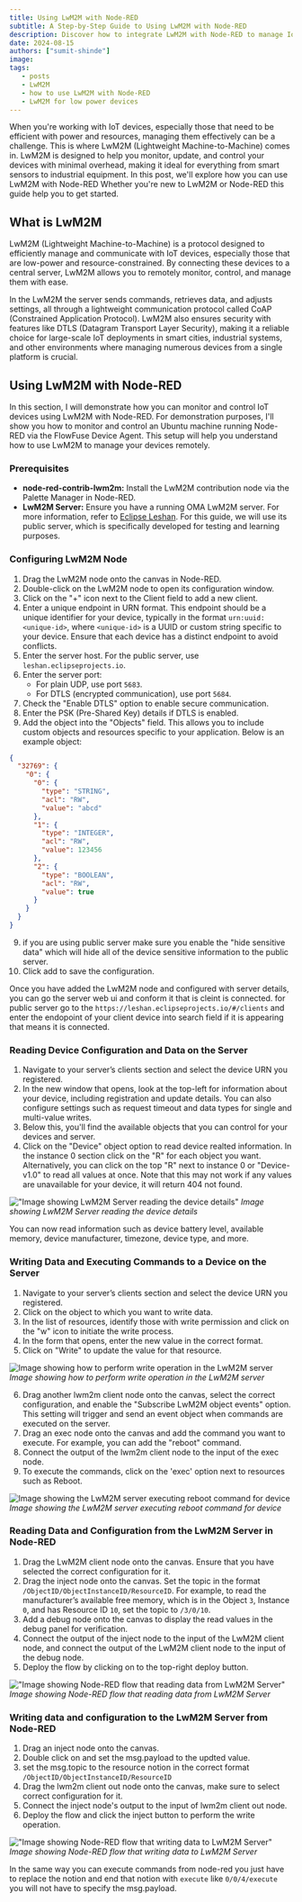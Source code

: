 ```yaml
---
title: Using LwM2M with Node-RED
subtitle: A Step-by-Step Guide to Using LwM2M with Node-RED
description: Discover how to integrate LwM2M with Node-RED to manage IoT devices effectively. This guide covers everything from configuring LwM2M nodes to reading and writing data, and executing commands remotely, ensuring you can optimize your device management with ease.
date: 2024-08-15
authors: ["sumit-shinde"]
image: 
tags:
   - posts
   - LwM2M
   - how to use LwM2M with Node-RED
   - LwM2M for low power devices
---
```


When you're working with IoT devices, especially those that need to be efficient with power and resources, managing them effectively can be a challenge. This is where LwM2M (Lightweight Machine-to-Machine) comes in. LwM2M is designed to help you monitor, update, and control your devices with minimal overhead, making it ideal for everything from smart sensors to industrial equipment. In this post, we'll explore how you can use LwM2M with Node-RED Whether you're new to LwM2M or Node-RED this guide help you to get started.

<!--more-->

## What is LwM2M

LwM2M (Lightweight Machine-to-Machine) is a protocol designed to efficiently manage and communicate with IoT devices, especially those that are low-power and resource-constrained. By connecting these devices to a central server, LwM2M allows you to remotely monitor, control, and manage them with ease.

In the LwM2M the server sends commands, retrieves data, and adjusts settings, all through a lightweight communication protocol called CoAP (Constrained Application Protocol). LwM2M also ensures security with features like DTLS (Datagram Transport Layer Security), making it a reliable choice for large-scale IoT deployments in smart cities, industrial systems, and other environments where managing numerous devices from a single platform is crucial.

## Using LwM2M with Node-RED

In this section, I will demonstrate how you can monitor and control IoT devices using LwM2M with Node-RED. For demonstration purposes, I'll show you how to monitor and control an Ubuntu machine running Node-RED via the FlowFuse Device Agent. This setup will help you understand how to use LwM2M to manage your devices remotely.

### Prerequisites

- **node-red-contrib-lwm2m:** Install the LwM2M contribution node via the Palette Manager in Node-RED.
- **LwM2M Server:** Ensure you have a running OMA LwM2M server. For more information, refer to [Eclipse Leshan](https://eclipse.dev/leshan/). For this guide, we will use its public server, which is specifically developed for testing and learning purposes.

### Configuring LwM2M Node

1. Drag the LwM2M node onto the canvas in Node-RED.
2. Double-click on the LwM2M node to open its configuration window.
3. Click on the "+" icon next to the Client field to add a new client.
4. Enter a unique endpoint in URN format. This endpoint should be a unique identifier for your device, typically in the format `urn:uuid:<unique-id>`, where `<unique-id>` is a UUID or custom string specific to your device. Ensure that each device has a distinct endpoint to avoid conflicts.
5. Enter the server host. For the public server, use `leshan.eclipseprojects.io`.
6. Enter the server port:
   - For plain UDP, use port `5683`.
   - For DTLS (encrypted communication), use port `5684`.
7. Check the "Enable DTLS" option to enable secure communication.
8. Enter the PSK (Pre-Shared Key) details if DTLS is enabled.
9. Add the object into the "Objects" field. This allows you to include custom objects and resources specific to your application. Below is an example object:

```json
{
  "32769": {
    "0": {
      "0": {
        "type": "STRING",
        "acl": "RW",
        "value": "abcd"
      },
      "1": {
        "type": "INTEGER",
        "acl": "RW",
        "value": 123456
      },
      "2": {
        "type": "BOOLEAN",
        "acl": "RW",
        "value": true
      }
    }
  }
}
```
9. if you are using public server make sure you enable the "hide sensitive data" which will hide all of the device sensitive information to the public server.
10. Click add to save the configuration.

Once you have added the LwM2M node and configured with server details, you can go the server web ui and conform it that is cleint is connected. for public server go to the `https://leshan.eclipseprojects.io/#/clients` and enter the endopoint of your client device into search field if it is appearing that means it is connected.

### Reading Device Configuration and Data on the Server

1. Navigate to your server’s clients section and select the device URN you registered.
2. In the new window that opens, look at the top-left for information about your device, including registration and update details. You can also configure settings such as request timeout and data types for single and multi-value writes.
3. Below this, you'll find the available objects that you can control for your devices and server.
4. Click on the "Device" object option to read device realted information. In the instance 0 section click on the "R" for each object you want. Alternatively, you can click on the top "R" next to instance 0 or "Device-v1.0" to read all values at once. Note that this may not work if any values are unavailable for your device, it will return 404 not found.

!["Image showing LwM2M Server reading the device details"](./images/lwm2m-server-reading.gif "Image showing LwM2M Server reading the device details")
_Image showing LwM2M Server reading the device details_

You can now read information such as device battery level, available memory, device manufacturer, timezone, device type, and more.

### Writing Data and Executing Commands to a Device on the Server

1. Navigate to your server’s clients section and select the device URN you registered.
2. Click on the object to which you want to write data.
3. In the list of resources, identify those with write permission and click on the "w" icon to initiate the write process.
4. In the form that opens, enter the new value in the correct format.
5. Click on "Write" to update the value for that resource.

![Image showing how to perform write operation in the LwM2M server](./images/writing-in-server.gif "Image showing the LwM2M server executing reboot command for device")
*Image showing how to perform write operation in the LwM2M server*

6. Drag another lwm2m client node onto the canvas, select the correct configuration, and enable the "Subscribe LwM2M object events" option. This setting will trigger and send an event object when commands are executed on the server.
7. Drag an exec node onto the canvas and add the command you want to execute. For example, you can add the "reboot" command.
8. Connect the output of the lwm2m client node to the input of the exec node.
9. To execute the commands, click on the 'exec' option next to resources such as Reboot.

![Image showing the LwM2M server executing reboot command for device](./images/executing-command-from-server.gif "Image showing the LwM2M server executing reboot command for device")
*Image showing the LwM2M server executing reboot command for device*

### Reading Data and Configuration from the LwM2M Server in Node-RED

1. Drag the LwM2M client node onto the canvas. Ensure that you have selected the correct configuration for it.
2. Drag the inject node onto the canvas. Set the topic in the format `/ObjectID/ObjectInstanceID/ResourceID`. For example, to read the manufacturer’s available free memory, which is in the Object `3`, Instance `0`, and  has Resource ID `10`, set the topic to `/3/0/10`.
3. Add a debug node onto the canvas to display the read values in the debug panel for verification.
4. Connect the output of the inject node to the input of the LwM2M client node, and connect the output of the LwM2M client node to the input of the debug node.
5. Deploy the flow by clicking on to the top-right deploy button.

!["Image showing Node-RED flow that reading data from LwM2M Server"](./images/reading-data-from-server-in-nr.gif "Image showing Node-RED flow that reading data from LwM2M Server")
_Image showing Node-RED flow that reading data from LwM2M Server_

### Writing data and configuration to the LwM2M Server from Node-RED

1. Drag an inject node onto the canvas.
2. Double click on and set the msg.payload to the updted value.
3. set the msg.topic to the resource notion in the correct format `/ObjectID/ObjectInstanceID/ResourceID`
4. Drag the lwm2m client out node onto the canvas, make sure to select correct configuration for it.
5. Connect the inject node's output to the input of lwm2m client out node.
6. Deploy the flow and click the inject button to perform the write operation.

!["Image showing Node-RED flow that writing data to LwM2M Server"](./images/writing-data-to-server-from-nr.gif "Image showing Node-RED flow that writing data to LwM2M Server")
_Image showing Node-RED flow that writing data to LwM2M Server_

In the same way you can execute commands from node-red you just have to replace the notion and end that notion with `execute` like `0/0/4/execute` you will not have to specify the msg.payload.
